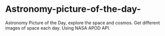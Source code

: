 # Astronomy-picture-of-the-day-
Astronomy Picture of the Day, explore the space and cosmos. Get different images of space each day. Using NASA APOD API.
